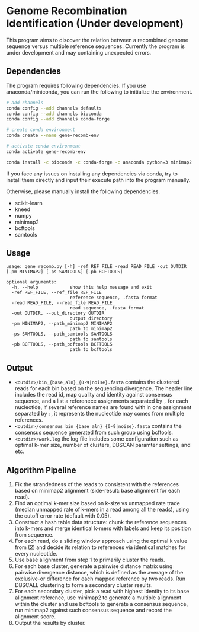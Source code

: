 # Genome Recombination Identification (Under development)
This program aims to discover the relation between a recombined genome sequence versus multiple reference sequences. Currently the program is under development and may containing unexpected errors.


## Dependencies
The program requires following dependencies. If you use anaconda/miniconda, you can run the following to initialize the environment.

```bash
# add channels
conda config --add channels defaults
conda config --add channels bioconda
conda config --add channels conda-forge

# create conda environment
conda create --name gene-recomb-env

# activate conda environment
conda activate gene-recomb-env

conda install -c bioconda -c conda-forge -c anaconda python=3 minimap2 scikit-learn kneed numpy samtools bcftools
```
If you face any issues on installing any dependencies via conda, try to install them directly and input their execute path into the program manually.

Otherwise, please manually install the following dependencies.
* scikit-learn
* kneed
* numpy
* minimap2
* bcftools
* samtools

## Usage
```
usage: gene_recomb.py [-h] -ref REF_FILE -read READ_FILE -out OUTDIR [-pm MINIMAP2] [-ps SAMTOOLS] [-pb BCFTOOLS]

optional arguments:
  -h, --help            show this help message and exit
  -ref REF_FILE, --ref_file REF_FILE
                        reference sequence, .fasta format
  -read READ_FILE, --read_file READ_FILE
                        read sequence, .fasta format
  -out OUTDIR, --out_directory OUTDIR
                        output directory
  -pm MINIMAP2, --path_minimap2 MINIMAP2
                        path to minimap2
  -ps SAMTOOLS, --path_samtools SAMTOOLS
                        path to samtools
  -pb BCFTOOLS, --path_bcftools BCFTOOLS
                        path to bcftools
```

## Output
* `<outdir>/bin_{base_aln}_{0-9|noise}.fasta` contains the clustered reads for each bin based on the sequencing divergence. The header line includes the read id, map quality and identity against consensus sequence, and a list a referenece assignments separated by `,` for each nucleotide, if several reference names are found with in one assignment separated by `:`, it represents the nucleotide may comes from multiple references.
* `<outdir>/consensus_bin_{base_aln}_{0-9|noise}.fasta` contains the consensus sequence generated from such group using bcftools.
* `<outdir>/work.log` the log file includes some configuration such as optimal k-mer size, number of clusters, DBSCAN paramter settings, and etc.

## Algorithm Pipeline
1. Fix the strandedness of the reads to consistent with the references based on minimap2 alignment (side-result: base alignment for each read).
2. Find an optimal k-mer size based on k-size vs unmapped rate trade (median unmapped rate of k-mers in a read among all the reads), using the cutoff error rate (default with 0.05).
3. Construct a hash table data structure: chunk the reference sequences into k-mers and merge identical k-mers with labels and keep its position from sequence.
4. For each read, do a sliding window approach using the optimal k value from (2) and decide its relation to references via identical matches for every nucleotide.
5. Use base alignment from step 1 to primarily cluster the reads.
6. For each base cluster, generate a pairwise distance matrix using pairwise divergence distance, which is defined as the average of the exclusive-or difference for each mapped reference by two reads. Run DBSCALL clustering to form a secondary cluster results.
7. For each secondary cluster, pick a read with highest identity to its base alignment reference, use minimap2 to generate a multiple alignment within the cluster and use bcftools to generate a consensus sequence, run minimap2 against such consensus sequence and record the alignment score.
8. Output the results by cluster.